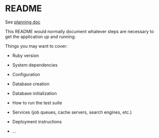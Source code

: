 # README

See [planning doc](https://docs.google.com/document/d/1RIufe3PNcNIkB4iJLFXdbU5d5Q76CMfuOXUahPPNdKc/edit?ts=5f946899#)

This README would normally document whatever steps are necessary to get the
application up and running.

Things you may want to cover:

* Ruby version

* System dependencies

* Configuration

* Database creation

* Database initialization

* How to run the test suite

* Services (job queues, cache servers, search engines, etc.)

* Deployment instructions

* ...
